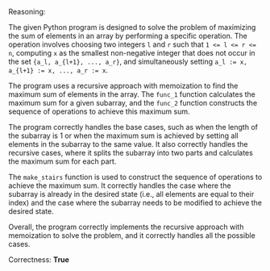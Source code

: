 Reasoning: 

The given Python program is designed to solve the problem of maximizing the sum of elements in an array by performing a specific operation. The operation involves choosing two integers `l` and `r` such that `1 <= l <= r <= n`, computing `x` as the smallest non-negative integer that does not occur in the set `{a_l, a_{l+1}, ..., a_r}`, and simultaneously setting `a_l := x, a_{l+1} := x, ..., a_r := x`.

The program uses a recursive approach with memoization to find the maximum sum of elements in the array. The `func_1` function calculates the maximum sum for a given subarray, and the `func_2` function constructs the sequence of operations to achieve this maximum sum.

The program correctly handles the base cases, such as when the length of the subarray is 1 or when the maximum sum is achieved by setting all elements in the subarray to the same value. It also correctly handles the recursive cases, where it splits the subarray into two parts and calculates the maximum sum for each part.

The `make_stairs` function is used to construct the sequence of operations to achieve the maximum sum. It correctly handles the case where the subarray is already in the desired state (i.e., all elements are equal to their index) and the case where the subarray needs to be modified to achieve the desired state.

Overall, the program correctly implements the recursive approach with memoization to solve the problem, and it correctly handles all the possible cases.

Correctness: **True**